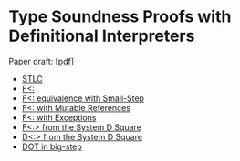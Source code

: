 Type Soundness Proofs with Definitional Interpreters
====================================================

Paper draft: [[pdf](http://cs.purdue.edu/~rompf/papers/amin-draft2016a.pdf)]

- [STLC](stlc.v)
- [F<:](fsub.v)
- [F<: equivalence with Small-Step](fsub_equiv.v)
- [F<: with Mutable References](fsub_mut.v)
- [F<: with Exceptions](fsub_exn.v)
- [F<:> from the System D Square](fsubsup.v)
- [D<:> from the System D Square](dsubsup.v)
- [DOT in big-step](dot.v)
